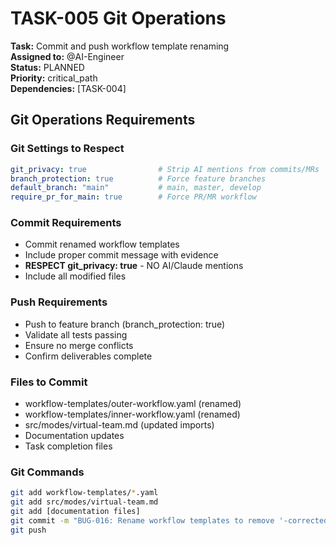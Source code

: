 # TASK-005 Git Operations

**Task:** Commit and push workflow template renaming  
**Assigned to:** @AI-Engineer  
**Status:** PLANNED  
**Priority:** critical_path  
**Dependencies:** [TASK-004]

## Git Operations Requirements

### Git Settings to Respect
```yaml
git_privacy: true                # Strip AI mentions from commits/MRs
branch_protection: true          # Force feature branches
default_branch: "main"           # main, master, develop
require_pr_for_main: true        # Force PR/MR workflow
```

### Commit Requirements
- Commit renamed workflow templates
- Include proper commit message with evidence
- **RESPECT git_privacy: true** - NO AI/Claude mentions
- Include all modified files

### Push Requirements
- Push to feature branch (branch_protection: true)
- Validate all tests passing
- Ensure no merge conflicts
- Confirm deliverables complete

### Files to Commit

- workflow-templates/outer-workflow.yaml (renamed)
- workflow-templates/inner-workflow.yaml (renamed)
- src/modes/virtual-team.md (updated imports)
- Documentation updates
- Task completion files

### Git Commands
```bash
git add workflow-templates/*.yaml
git add src/modes/virtual-team.md
git add [documentation files]
git commit -m "BUG-016: Rename workflow templates to remove '-corrected' suffix"
git push
```